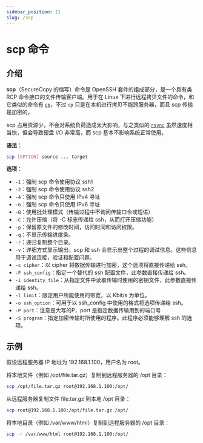 ```yaml
---
sidebar_position: 11
slug: /scp
---
```


# scp 命令



## 介绍

**scp**（SecureCopy 的缩写）命令是 OpenSSH 套件的组成部分，是一个具有类 RCP 命令接口的文件传输客户端。用于在 Linux 下进行远程拷贝文件的命令，和它类似的命令有 [`cp`](/linux-command/cp)，不过 `cp` 只是在本机进行拷贝不能跨服务器，而且 scp 传输是加密的。

scp 占用资源少，不会对系统负荷造成太大影响，与之类似的 [`rsync`](/linux-command/rsync) 虽然速度相当快，但会导致硬盘 I/O 非常高，而 scp 基本不影响系统正常使用。

**语法**：

```bash
scp [OPTION] source ... target
```

**选项**：

- `-1`：强制 scp 命令使用协议 ssh1
- `-2`：强制 scp 命令使用协议 ssh2
- `-4`：强制 scp 命令只使用 IPv4 寻址
- `-6`：强制 scp 命令只使用 IPv6 寻址
- `-B`：使用批处理模式（传输过程中不询问传输口令或短语）
- `-C`：允许压缩（将 -C 标志传递给 ssh，从而打开压缩功能）
- `-p`：保留原文件的修改时间，访问时间和访问权限。
- `-q`：不显示传输进度条。
- `-r`：递归复制整个目录。
- `-v`：详细方式显示输出。scp 和 ssh 会显示出整个过程的调试信息。这些信息用于调试连接，验证和配置问题。
- `-c cipher`：以 cipher 将数据传输进行加密，这个选项将直接传递给 ssh。
- `-F ssh_config`：指定一个替代的 ssh 配置文件，此参数直接传递给 ssh。
- `-i identity_file`：从指定文件中读取传输时使用的密钥文件，此参数直接传递给 ssh。
- `-l limit`：限定用户所能使用的带宽，以 Kbit/s 为单位。  
- `-o ssh_option`：可用于以 ssh_config 中使用的格式将选项传递给 ssh。
- `-P port`：注意是大写的P，port 是指定数据传输用到的端口号
- `-S program`：指定加密传输时所使用的程序。此程序必须能够理解 ssh 的选项。



## 示例

假设远程服务器 IP 地址为 192.168.1.100，用户名为 root。

将本地文件（例如 /opt/file.tar.gz）复制到远程服务器的 /opt 目录：

```bash
scp /opt/file.tar.gz root@192.168.1.100:/opt/
```

从远程服务器复制文件 file.tar.gz 到本地 /opt 目录：

```bash
scp root@192.168.1.100:/opt/file.tar.gz /opt/
```

将本地目录（例如 /var/www/html）复制到远程服务器的 /opt 目录：

```bash
scp -r /var/www/html root@192.168.1.100:/opt/
```

